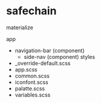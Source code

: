 # safechain

materialize

app
  - navigation-bar (component)
    - side-nav (component)
styles
  - _override-default.scss
  - app.scss
  - common.scss
  - iconfont.scss
  - palatte.scss
  - variables.scss

